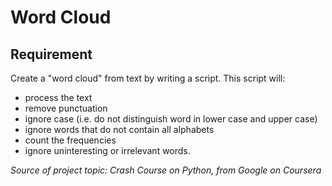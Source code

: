 # Word Cloud
## Requirement
Create a "word cloud" from text by writing a script. This script will:
- process the text
- remove punctuation
- ignore case (i.e. do not distinguish word in lower case and upper case)
- ignore words that do not contain all alphabets
- count the frequencies
- ignore uninteresting or irrelevant words. 

<!--A dictionary is the output of the calculate_frequencies function. The wordcloud module will then generate the image from your dictionary.-->

*Source of project topic: Crash Course on Python, from Google on Coursera*

